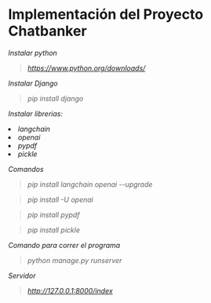 # Implementación del Proyecto Chatbanker

<i>Instalar python<i/>

>https://www.python.org/downloads/

<i>Instalar Django<i/>

>pip install django

<i>Instalar librerias:
<li>langchain</li>
<li>openai</li>
<li>pypdf</li>
<li>pickle</li>

<i>Comandos<i/>

>pip install langchain openai --upgrade


>pip install -U openai


>pip install pypdf


>pip install pickle


<i>Comando para correr el programa<i/>

>python manage.py runserver

<i>Servidor<i/>

>http://127.0.0.1:8000/index